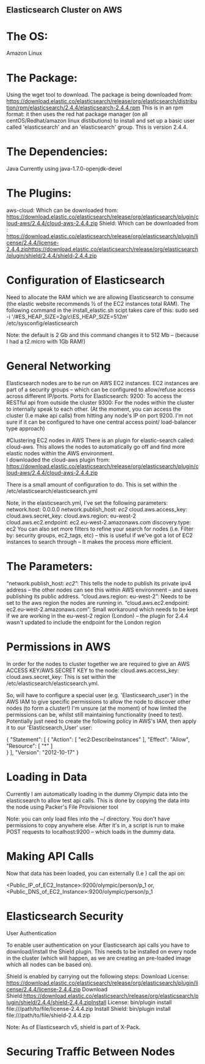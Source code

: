 ## Elasticsearch Cluster on AWS 
 
 
# The OS:  
Amazon Linux 
 
# The Package: 
Using the wget tool to download. 
The package is being downloaded from: 
https://download.elastic.co/elasticsearch/release/org/elasticsearch/distribution/rpm/elasticsearch/2.4.4/elasticsearch-2.4.4.rpm 
This is in an rpm format: it then uses the red hat package manager (on all centOS/Redhat/amazon linux distibutions) to install and set up a basic user called 'elasticsearch' and an 'elasticsearch' group. 
This is version 2.4.4. 
 
# The Dependencies:  
Java 
Currently using java-1.7.0-openjdk-devel 

# The Plugins: 
aws-cloud: 
Which can be downloaded from: 
https://download.elastic.co/elasticsearch/release/org/elasticsearch/plugin/cloud-aws/2.4.4/cloud-aws-2.4.4.zip 
Shield: 
Which can be downloaded from : 
https://download.elastic.co/elasticsearch/release/org/elasticsearch/plugin/license/2.4.4/license-2.4.4.ziphttps://download.elastic.co/elasticsearch/release/org/elasticsearch/plugin/shield/2.4.4/shield-2.4.4.zip 
 
# Configuration of Elasticsearch 
 
Need to allocate the RAM which we are allowing Elasticsearch to consume (the elastic website recommends ½ of the EC2 instances total RAM). The following command in the install_elastic.sh scipt takes care of this: 
sudo sed -i '/#ES_HEAP_SIZE=2g/c\ES_HEAP_SIZE=512m' /etc/sysconfig/elasticsearch 
 
Note: the default is 2 Gb and this command changes it to 512 Mb – (because I had a t2.micro with 1Gb RAM!) 
 
# General Networking  
Elasticsearch nodes are to be run on AWS EC2 instances. EC2 instances are part of a security groups – which can be configured to allow/refuse access across different IP/ports. 
Ports for Elasticsearch: 
9200: To access the RESTful api from outside the cluster 
9300: For the nodes within the cluster to internally speak to each other. 
(At the moment, you can access the cluster (I.e make api calls) from hitting any node's IP on port 9200. I'm not sure if it can be configured to have one central access point/ load-balancer type approach) 
 
#Clustering EC2 nodes in AWS 
There is an plugin for elastic-search called: cloud-aws. This allows the nodes to automatically go off and find more elastic nodes within the AWS environment.  
I downloaded the cloud-aws plugin from: 
https://download.elastic.co/elasticsearch/release/org/elasticsearch/plugin/cloud-aws/2.4.4/cloud-aws-2.4.4.zip 
 
There is a small amount of configuration to do. This is set within the /etc/elasticsearch/elasticsearch.yml 
 
Note, in the elasticsearch.yml, I've set the following parameters: 
network.host: 0.0.0.0 
network.publish_host: _ec2_ 
cloud.aws.access_key: <Insert Access Key> 
cloud.aws.secret_key: <Insert Secret Key> 
cloud.aws.region: eu-west-2 
cloud.aws.ec2.endpoint: ec2.eu-west-2.amazonaws.com 
discovery.type: ec2 
You can also set more filters to refine your search for nodes (i.e. Filter by: security groups, ec2_tags, etc) – this is useful if we've got a lot of EC2 instances to search through – It makes the process more efficient. 

# The Parameters: 
“network.publish_host: _ec2_”: This tells the node to publish its private ipv4 address – the other nodes can see this within AWS environment – and saves publishing its public address. 
“cloud.aws.region: eu-west-2”: Needs to be set to the aws region the nodes are running in. 
“cloud.aws.ec2.endpoint: ec2.eu-west-2.amazonaws.com”: Small workaround which needs to be kept if we are working in the eu-west-2 region (London) – the plugin for 2.4.4 wasn't updated to include the endpoint for the London region  
 
# Permissions in AWS 
In order for the nodes to cluster together we are required to give an AWS ACCESS KEY/AWS SECRET KEY to the node: 
cloud.aws.access_key: <Insert Access Key> 
cloud.aws.secret_key: <Insert Secret Key> 
This is set within the /etc/elasticsearch/elasticsearch.yml. 
 
So, will have to configure a special user (e.g. 'Elasticsearch_user') in the AWS IAM to give specific permissions to allow the node to discover other nodes (to form a cluster!) 
I'm unsure (at the moment) of how limited the permissions can be, whilst still maintaining functionality (need to test). 
Potentially just need to create the following policy in AWS's IAM, then apply it to our 'Elasticsearch_User' user: 
 
{ 
    "Statement": [ 
        { 
            "Action": [ 
                "ec2:DescribeInstances" 
            ], 
            "Effect": "Allow", 
            "Resource": [ 
                "*" 
            ]            
        } 
    ], 
    "Version": "2012-10-17" 
} 
 
 
 
 
# Loading in Data 
Currently I am automatically loading in the dummy Olympic data into the elasticsearch to allow test api calls. This is done by copying the data into the node using Packer's File Provisioner tool  
 
Note: you can only load files into the ~/ directory. You don't have permissions to copy anywhere else. 
After it's in, a script is run to make POST requests to localhost:9200 – which loads in the dummy data. 
 
# Making API Calls 
Now that data has been loaded, you can externally (I.e ) call the api on: 
 
<Public_IP_of_EC2_Instance>:9200/olympic/person/p_1 
or, 
<Public_DNS_of_EC2_Instance>:9200/olympic/person/p_1 
 
# Elasticsearch Security 
 
User Authentication 
 
To enable user authentication on your Elasticsearch api calls you have to download/install the Shield plugin. This needs to be installed on every node in the cluster (which will happen, as we are creating an pre-loaded image which all nodes can be based on). 
 
Shield is enabled by carrying out the following steps: 
Download License: 
https://download.elastic.co/elasticsearch/release/org/elasticsearch/plugin/license/2.4.4/license-2.4.4.zip 
Download Shield:https://download.elastic.co/elasticsearch/release/org/elasticsearch/plugin/shield/2.4.4/shield-2.4.4.zipInstall License: 
bin/plugin install file:///path/to/file/license-2.4.4.zip 
Install Shield: 
bin/plugin install file:///path/to/file/shield-2.4.4.zip 
 
Note: As of Elasticsearch v5, shield is part of X-Pack. 
 
# Securing Traffic Between Nodes
